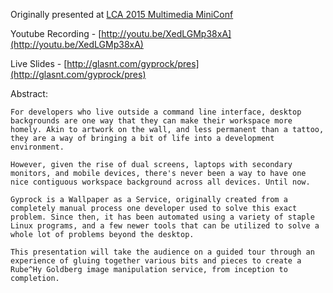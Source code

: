 Originally presented at [LCA 2015 Multimedia MiniConf](http://www.annodex.org/events/lca2015_mmm/index.php/Main/Schedule#km)

Youtube Recording - [http://youtu.be/XedLGMp38xA](http://youtu.be/XedLGMp38xA)

Live Slides - [http://glasnt.com/gyprock/pres](http://glasnt.com/gyprock/pres)

Abstract: 


	For developers who live outside a command line interface, desktop backgrounds are one way that they can make their workspace more homely. Akin to artwork on the wall, and less permanent than a tattoo, they are a way of bringing a bit of life into a development environment.

	However, given the rise of dual screens, laptops with secondary monitors, and mobile devices, there's never been a way to have one nice contiguous workspace background across all devices. Until now.

	Gyprock is a Wallpaper as a Service, originally created from a completely manual process one developer used to solve this exact problem. Since then, it has been automated using a variety of staple Linux programs, and a few newer tools that can be utilized to solve a whole lot of problems beyond the desktop.

	This presentation will take the audience on a guided tour through an experience of gluing together various bits and pieces to create a Rube^Hy Goldberg image manipulation service, from inception to completion.



